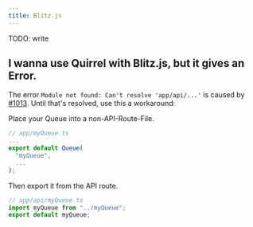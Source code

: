```yaml
---
title: Blitz.js
---
```


TODO: write


## I wanna use Quirrel with Blitz.js, but it gives an Error.

The error `Module not found: Can't resolve 'app/api/...'` is caused by [#1013](https://github.com/blitz-js/blitz/issues/1013).
Until that's resolved, use this a workaround:

Place your Queue into a non-API-Route-File.

```ts
// app/myQueue.ts
...
export default Queue(
  "myQueue",
  ...
);
```

Then export it from the API route.

```ts
// app/api/myQueue.ts
import myQueue from "../myQueue";
export default myQueue;
```
